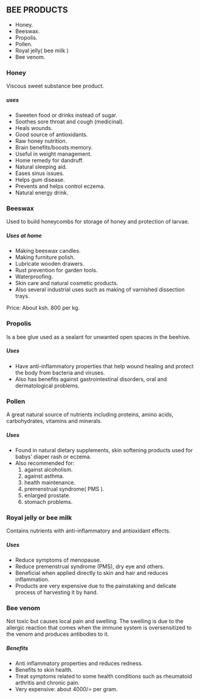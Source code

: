 ## BEE PRODUCTS
- Honey.
- Beeswax.
- Propolis.
- Pollen.
- Royal jelly( bee milk )
- Bee venom.

### Honey
Viscous sweet substance bee product.
##### uses
- Sweeten food or drinks instead of sugar.
- Soothes sore throat and cough (medicinal).
- Heals wounds.
- Good source of antioxidants.
- Raw honey nutrition.
- Brain benefits/boosts memory.
- Useful in weight management.
- Home remedy for dandruff.
- Natural sleeping aid.
- Eases sinus issues.
- Helps gum disease.
- Prevents and helps control eczema.
- Natural energy drink.

### Beeswax
Used to build honeycombs for storage of honey and protection of larvae.
##### Uses at home
- Making beeswax candles.
- Making furniture polish.
- Lubricate wooden drawers.
- Rust prevention for garden tools.
- Waterproofing.
- Skin care and natural cosmetic products.
- Also several industrial uses such as making of varnished dissection trays.

Price: About ksh. 800 per kg.

### Propolis
Is a bee glue used as a sealant for unwanted open spaces in the beehive.
##### Uses
- Have anti-inflammatory properties that help wound healing and protect the body from bacteria and viruses.
- Also has benefits against gastrointestinal disorders, oral and dermatological problems.

### Pollen
A great natural source of nutrients including proteins, amino acids, carbohydrates, vitamins and minerals.
##### Uses
- Found in natural dietary supplements, skin softening products used for babys’ diaper rash or eczema.
- Also recommended for:
    1. against alcoholism.
    2. against asthma.
    3. health maintenance.
    4. premenstrual syndrome( PMS ).
    5. enlarged prostate.
    6. stomach problems.

### Royal jelly or bee milk
Contains nutrients with anti-inflammatory and antioxidant effects.
##### Uses
- Reduce symptoms of menopause.
- Reduce premenstrual syndrome (PMS), dry eye and others.
- Beneficial when applied directly to skin and hair and reduces inflammation.
- Products are very expensive due to the painstaking and delicate process of harvesting it by hand.

### Bee venom
Not toxic but causes local pain and swelling.
The swelling is due to the allergic reaction that comes when the immune system is oversensitized to the venom and produces antibodies to it.
##### Benefits
- Anti inflammatory properties and reduces redness.
- Benefits to skin health.
- Treat symptoms related to some health conditions such as rheumatoid arthritis and chronic pain.
- Very expensive: about 4000/= per gram.
